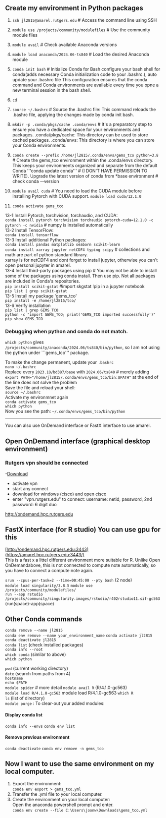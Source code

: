 ## Create my environment in Python packages

1. ```ssh jl2815@amarel.rutgers.edu```               # Access the command line using SSH
2. ```module use /projects/community/modulefiles```  # Use the community module files
3. ```module avail```                                # Check available Anaconda versions
4. ```module load anaconda/2024.06-ts840```          # Load the desired Anaconda module
5. ```conda init bash```                             # Initialize Conda for Bash
                                                 configure your bash shell for conda(adds necessary Conda initialization code to your .bashrc.), auto update your .bashrc file
                                                 This configuration ensures that the conda command and Conda environments are available every time you opne a new terminal session in the bash shell.
7. ```cd```
8. ```source ~/.bashrc```                            # Source the .bashrc file: This command reloads the .bashrc file, applying the changes made by conda init bash.
9. ```mkdir -p .conda/pkgs/cache .conda/envs```      # It's a preparatory step to ensure you have a dedicated space for your environments and packages.
                                                 .conda/pkgs/cache: This directory can be used to store cached packages.
                                                 .conda/envs: This directory is where you can store your Conda environments.
10. ```conda create --prefix /home/jl2815/.conda/envs/gems_tco python=3.8```
                                               # Create the gems_tco environment within the .conda/envs directory. This keeps your environments organized and separate from the default Conda
'''conda update conda'''                            # (I DON'T HAVE PERMISSION TO WRITE). Upgrade the latest version of conda from *base environment         # check conda --version

11. ```module avail cuda```                          # You need to load the CUDA module before installing Pytorch with CUDA support. 
    ```module load cuda/12.1.0```

12. ```conda activate gems_tco```

13-1 Install Pytorch, torchvision, torchaudio, and CUDA:          
```conda install pytorch torchvision torchaudio pytorch-cuda=12.1.0 -c pytorch -c nvidia```   # numpy is installed automatically        
13-2 Install TensorFlow:        
```conda install tensorflow```         
13-3 Install additional Python packages:        
```conda install pandas matplotlib seaborn scikit-learn```         
```conda install xarray jupyter netCDF4 typing scipy```           # collections and math are part of python standard library.                  
                                                                   xarray is for netCDF4 and dont forget to install jupyter, otherwise you can't open personal jupyter in amarel.       
13-4 Install third-party packages using pip                      # You may not be able to install some of the packages using conda install. Then use pip. Not all packages are included in Conda's repositories.        
```pip install scikit-gstat```                                  #import skgstat  !pip in a jupyter notebook       
```pip list | grep scikit-gstat```                   
13-5 Install my package 'gems_tco'       
```pip install -e /home/jl2815/tco/```         
13-6 Verify installation        
```pip list | grep GEMS_TCO```                
```python -c "import GEMS_TCO; print('GEMS_TCO imported successfully')"```      
```pip show GEMS_TCO```    

### Debugging when python and conda do not match.    
```which python``` gives ```/projects/community/anaconda/2024.06/ts840/bin/python```, so I am not using the python under ```gems_tco''' package.    
  
To make the change permanent, update your ```.bashrc```  
```nano ~/.bashrc```   
Replace every ```2023.10/bd387/base``` with ```2024.06/ts840```          # merely adding ```export PATH="/home/jl2815/.conda/envs/gems_tco/bin:$PATH"```  at the end of the line does not solve the problem   
Save the file and reload your shell:         
```source ~/.bashrc```        
Activate my environmnet again    
```conda activate gems_tco```   
```which python```    
Now you see the path: ```~/.conda/envs/gems_tco/bin/python```

----------------------------------------------------------------------------------------------------------------------
You can also use OnDemand interface or FastX interface to use amarel.
     
## Open OnDemand interface (graphical desktop environment)

### Rutgers vpn should be connected 
-[Download](https://vpn1.rutgers.edu/+CSCOE+/logon.html#form_title_text)  
- activate vpn   
- start any connect
- download for windows (cisco) and open cisco
- enter "vpn.rutgers.edu" to connect: username: netid, password, 2nd password: 6 digit duo

http://ondemand.hpc.rutgers.edu     

## FastX interface (for R studio) You can use gpu for this

[http://ondemand.hpc.rutgers.edu:3443](https://amarel.hpc.rutgers.edu:3443/)   
This is a fast x a littel different environment more suitable for R. Unlike Open OnDemandabove, this is not connected to compute note automatically, so you have to connect a compute note again.   
  
```srun --cpus-per-task=2 --time=00:45:00 --pty bash```  (2 node)   
```module load singularity/3.8.5``` 
```module use /projects/community/modulefiles/```   
```run --app rstudio /projects/community/singularity.images/rstudio/r402rstudio11.sif-gc563```     (run(space)-app(space)   

## Other Conda commands
```conda remove --name jl2815```   
```conda env remove --name your_environment_name```
```conda activate jl2815```      
```conda deactivate jl2815```       
```conda list```  (check installed packages)   
```conda info --root```   
```which conda```    (similar to above)   
```which python```

```pwd``` (current working directory)   
```date``` (search from paths from 4)      
```hostname```       
```echo $PATH```       
```module spider```    # more detail
```module avail R```        (R/4.1.0-gc563)   
```module load R/4.1.0-gc563```               module load R/4.1.0-gc563
```which R```   
```ls``` (list of directory)       
```module purge```   : To clear-out your added modules:

#### Display conda list
```conda info --envs```
```conda env list```

#### Remove previous environment
```conda deactivate```
```conda env remove -n gems_tco```


## Now I want to use the same environment on my local computer.

1. Export the environment:          
```conda env export > gems_tco.yml```            
2. Transfer the .yml file to your local computer.        
3. Create the environment on your local computer:         
Open the anaconda powershell prompt and enter.            
```conda env create --file C:\Users\joonw\Downloads\gems_tco.yml```            



 










